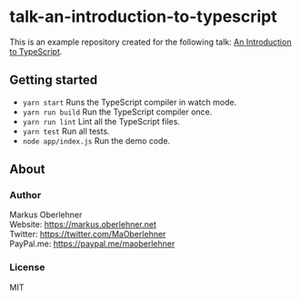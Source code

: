 # talk-an-introduction-to-typescript
This is an example repository created for the following talk: [An Introduction to TypeScript](https://docs.google.com/presentation/d/1HqzuYaruOpZHMoUn4YwXOkmmAoDywWCRoSCRuiyMteY/edit#slide=id.g15692e0f82_0_229).

## Getting started
- `yarn start` Runs the TypeScript compiler in watch mode.
- `yarn run build` Run the TypeScript compiler once.
- `yarn run lint` Lint all the TypeScript files.
- `yarn test` Run all tests.
- `node app/index.js` Run the demo code.

## About
### Author
Markus Oberlehner  
Website: https://markus.oberlehner.net  
Twitter: https://twitter.com/MaOberlehner  
PayPal.me: https://paypal.me/maoberlehner

### License
MIT
